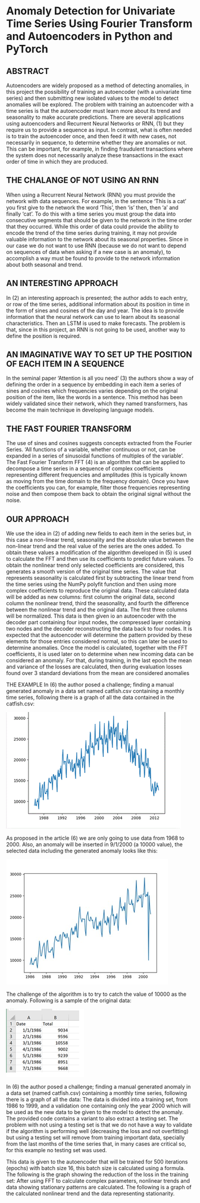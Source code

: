 # Anomaly Detection for Univariate Time Series Using Fourier Transform and Autoencoders in Python and PyTorch

## ABSTRACT

Autoencoders are widely proposed as a method of detecting anomalies, in this project the possibility of training an autoencoder (with a univariate time series) and then submitting new isolated values to the model to detect anomalies will be explored. The problem with training an autoencoder with a time series is that the autoencoder must learn more about its trend and seasonality to make accurate predictions. There are several applications using autoencoders and Recurrent Neural Networks or RNN, (1) but they require us to provide a sequence as input. In contrast, what is often needed is to train the autoencoder once, and then feed it with new cases, not necessarily in sequence, to determine whether they are anomalies or not. This can be important, for example, in finding fraudulent transactions where the system does not necessarily analyze these transactions in the exact order of time in which they are produced.  

## THE CHALANGE OF NOT USING AN RNN

When using a Recurrent Neural Network (RNN) you must provide the network with data sequences. For example, in the sentence ‘This is a cat’ you first give to the network the word ‘This’, then ‘is’ then, then ‘a’ and finally ‘cat’. To do this with a time series you must group the data into consecutive segments that should be given to the network in the time order that they occurred. While this order of data could provide the ability to encode the trend of the time series during training, it may not provide valuable information to the network about its seasonal properties. Since in our case we do not want to use RNN (because we do not want to depend on sequences of data when asking if a new case is an anomaly), to accomplish a way must be found to provide to the network information about both seasonal and trend. 

## AN INTERESTING APPROACH 

In (2) an interesting approach is presented; the author adds to each entry, or row of the time series, additional information about its position in time in the form of sines and cosines of the day and year. The idea is to provide information that the neural network can use to learn about its seasonal characteristics. Then an LSTM is used to make forecasts. The problem is that, since in this project, an RNN is not going to be used, another way to define the position is required. 

## AN IMAGINATIVE WAY TO SET UP THE POSITION OF EACH ITEM IN A SEQUENCE 

In the seminal paper ‘Attention is all you need’ (3) the authors show a way of defining the order in a sequence by embedding in each item a series of sines and cosines which frequencies varies depending on the original position of the item, like the words in a sentence. This method has been widely validated since their network, which they named transformers, has become the main technique in developing language models.  

## THE FAST FOURIER TRANSFORM

The use of sines and cosines suggests concepts extracted from the Fourier Series. ‘All functions of a variable, whether continuous or not, can be expanded in a series of sinusoidal functions of multiples of the variable’. The Fast Fourier Transform FFT (4) is an algorithm that can be applied to decompose a time series in a sequence of complex coefficients representing different frequencies and amplitudes (this is typically known as moving from the time domain to the frequency domain). Once you have the coefficients you can, for example, filter those frequencies representing noise and then compose them back to obtain the original signal without the noise. 

## OUR APPROACH 

We use the idea in (2) of adding new fields to each item in the series but, in this case a non-linear trend, seasonality and the absolute value between the non-linear trend and the real value of the series are the ones added. To obtain these values a modification of the algorithm developed in (5) is used to calculate the FFT and then use its coefficients to predict future values. To obtain the nonlinear trend only selected coefficients are considered, this generates a smooth version of the original time series. The value that represents seasonality is calculated first by subtracting the linear trend from the time series using the NumPy polyfit function and then using more complex coefficients to reproduce the original data. 
These calculated data will be added as new columns: first column the original data, second column the nonlinear trend, third the seasonality, and fourth the difference between the nonlinear trend and the original data. The first three columns will be normalized. 
This data is then given io an autoencoder with the decoder part containing four input nodes, the compressed layer containing two nodes and the decoder reconstructing the data back to four nodes. It is expected that the autoencoder will determine the pattern provided by these elements for those entries considered normal, so this can later be used to determine anomalies. 
Once the model is calculated, together with the FFT coefficients, it is used later on to determine when new incoming data can be considered an anomaly. For that, during training, in the last epoch the mean and variance of the losses are calculated, then during evaluation losses found over 3 standard deviations from the mean are considered anomalies 

THE EXAMPLE
In (6) the author posed a challenge; finding a manual generated anomaly in a data set named catfish.csv containing a monthly time series, following there is a graph of all the data contained in the catfish.csv:


![image](data/catfishtotaldata.gif)

As proposed in the article (6) we are only going to use data from 1968 to 2000. Also, an anomaly will be inserted in 9/1/2000 (a 10000 value), the selected data including the generated anomaly looks like this:

![image](data/catfishfirstpart.png)

The challenge of the algorithm is to try to catch the value of 10000 as the anomaly. Following is a sample of the original data:


![image](data/datasampl.png)

In (6) the author posed a challenge; finding a manual generated anomaly in a data set (named catfish.csv) containing a monthly time series, following there is a graph of all the data: 
The data is divided into a training set, from 1986 to 1999, and a validation one containing only the year 2000 which will be used as the new data to be given to the model to detect the anomaly. The provided code contains a variant to also extract a testing set. The problem with not using a testing set is that we do not have a way to validate if the algorithm is performing well (decreasing the loss and not overfitting) but using a testing set will remove from training important data, specially from the last months of the time series that, in many cases are critical so, for this example no testing set was used. 

This data is given to the autoencoder that will be trained for 500 iterations (epochs) with batch size 16, this batch size is calculated using a formula. The following is the graph showing the reduction of the loss in the training set:
After using FFT to calculate complex parameters, nonlinear trends and data showing stationary patterns are calculated. The following is a graph of the calculated nonlinear trend and the data representing stationarity. 


